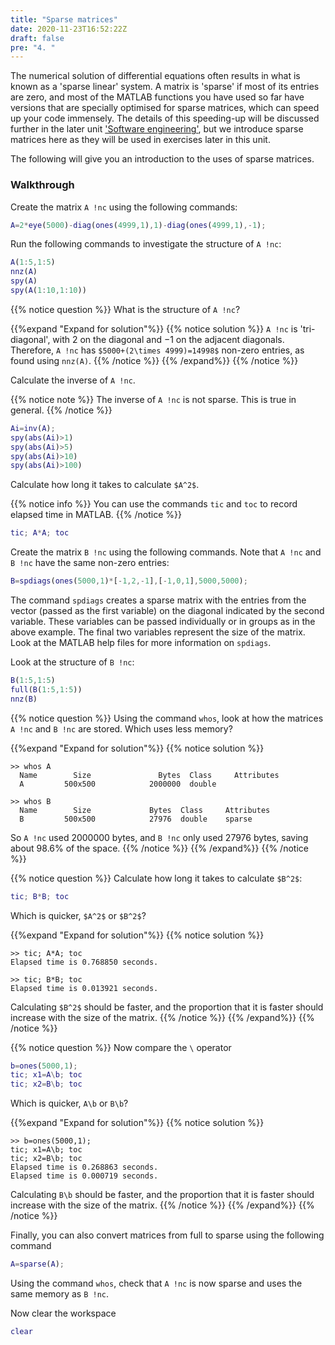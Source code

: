```yaml
---
title: "Sparse matrices"
date: 2020-11-23T16:52:22Z
draft: false
pre: "4. "
---
```



The numerical solution of differential equations often results in what is known as a 'sparse linear' system.
A matrix is 'sparse' if most of its entries are zero, and most of the MATLAB functions you have used so far have versions that are specially optimised for sparse matrices, which can speed up your code immensely.
The details of this speeding-up will be discussed further in the later unit ['Software engineering'](/ScientificComputingInMatlab/unit_6_software_engineering), but we introduce sparse matrices here as they will be used in exercises later in this unit.

The following will give you an introduction to the uses of sparse matrices.

### Walkthrough

Create the matrix `A !nc` using the following commands:

```matlab
A=2*eye(5000)-diag(ones(4999,1),1)-diag(ones(4999,1),-1);
```

Run the following commands to investigate the structure of `A !nc`:

```matlab
A(1:5,1:5)
nnz(A)
spy(A)
spy(A(1:10,1:10))
```

{{% notice question %}}
What is the structure of `A !nc`?

{{%expand "Expand for solution"%}}
{{% notice solution %}}
`A !nc` is 'tri-diagonal', with 2 on the diagonal and −1 on the adjacent diagonals.
Therefore, `A !nc` has `$5000+(2\times 4999)=14998$` non-zero entries, as found using `nnz(A)`.
{{% /notice %}}
{{% /expand%}}
{{% /notice %}}

Calculate the inverse of `A !nc`.

{{% notice note %}}
The inverse of `A !nc` is not sparse.
This is true in general.
{{% /notice %}}

```matlab
Ai=inv(A);
spy(abs(Ai)>1)
spy(abs(Ai)>5)
spy(abs(Ai)>10)
spy(abs(Ai)>100)
```

Calculate how long it takes to calculate `$A^2$`.

{{% notice info %}}
You can use the commands `tic` and `toc` to record elapsed time in MATLAB.
{{% /notice %}}

```matlab
tic; A*A; toc
```

Create the matrix `B !nc` using the following commands.
Note that `A !nc` and `B !nc` have the same non-zero entries:

```matlab
B=spdiags(ones(5000,1)*[-1,2,-1],[-1,0,1],5000,5000);
```

The command `spdiags` creates a sparse matrix with the entries from the vector (passed as the first variable) on the diagonal indicated by the second variable. These variables can be passed individually or in groups as in the above example. The final two variables represent the size of the matrix. Look at the MATLAB help files for more information on `spdiags`.

Look at the structure of `B !nc`:

```matlab
B(1:5,1:5)
full(B(1:5,1:5))
nnz(B)
```

{{% notice question %}}
Using the command `whos`, look at how the matrices `A !nc` and `B !nc` are stored.
Which uses less memory?

{{%expand "Expand for solution"%}}
{{% notice solution %}}
```plaintext
>> whos A
  Name        Size               Bytes  Class     Attributes
  A         500x500            2000000  double              
```

```plaintext
>> whos B
  Name        Size             Bytes  Class     Attributes
  B         500x500            27976  double    sparse    
```

So `A !nc` used 2000000 bytes, and `B !nc` only used 27976 bytes, saving about 98.6% of the space.
{{% /notice %}}
{{% /expand%}}
{{% /notice %}}


{{% notice question %}}
Calculate how long it takes to calculate `$B^2$`:

```matlab
tic; B*B; toc
```

Which is quicker, `$A^2$` or `$B^2$`?

{{%expand "Expand for solution"%}}
{{% notice solution %}}
```plaintext
>> tic; A*A; toc
Elapsed time is 0.768850 seconds.       
```

```plaintext
>> tic; B*B; toc
Elapsed time is 0.013921 seconds.  
```

Calculating `$B^2$` should be faster, and the proportion that it is faster should increase with the size of the matrix.
{{% /notice %}}
{{% /expand%}}
{{% /notice %}}

{{% notice question %}}
Now compare the `\` operator

```matlab
b=ones(5000,1);
tic; x1=A\b; toc
tic; x2=B\b; toc
```

Which is quicker, `A\b` or `B\b`?

{{%expand "Expand for solution"%}}
{{% notice solution %}}
```plaintext
>> b=ones(5000,1);
tic; x1=A\b; toc
tic; x2=B\b; toc
Elapsed time is 0.268863 seconds.
Elapsed time is 0.000719 seconds.
```

Calculating `B\b` should be faster, and the proportion that it is faster should increase with the size of the matrix.
{{% /notice %}}
{{% /expand%}}
{{% /notice %}}

Finally, you can also convert matrices from full to sparse using the following command

```matlab
A=sparse(A);
```

Using the command `whos`, check that `A !nc` is now sparse and uses the same memory as `B !nc`.

Now clear the workspace

```matlab
clear
```

